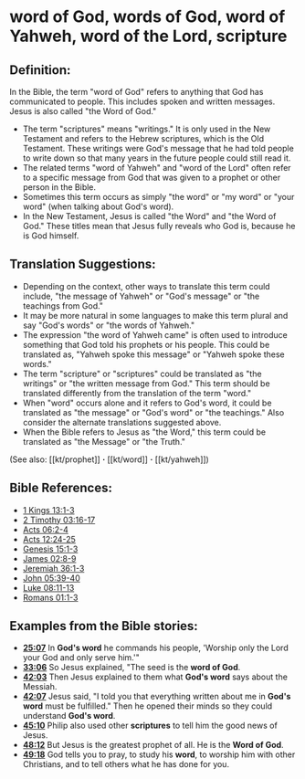 # word of God, words of God, word of Yahweh, word of the Lord, scripture #

## Definition: ##

In the Bible, the term "word of God" refers to anything that God has communicated to people. This includes spoken and written messages. Jesus is also called "the Word of God."

* The term "scriptures" means "writings." It is only used in the New Testament and refers to the Hebrew scriptures, which is the Old Testament. These writings were God's message that he had told people to write down so that many years in the future people could still read it. 
* The related terms "word of Yahweh" and "word of the Lord" often refer to a specific message from God that was given to a prophet or other person in the Bible.
* Sometimes this term occurs as simply "the word" or "my word" or "your word" (when talking about God's word).
* In the New Testament, Jesus is called "the Word" and "the Word of God." These titles mean that Jesus fully reveals who God is, because he is God himself.

## Translation Suggestions: ##

* Depending on the context, other ways to translate this term could include, "the message of Yahweh" or "God's message" or "the teachings from God."
* It may be more natural in some languages to make this term plural and say "God's words" or "the words of Yahweh."
* The expression "the word of Yahweh came" is often used to introduce something that God told his prophets or his people. This could be translated as, "Yahweh spoke this message" or "Yahweh spoke these words."
* The term "scripture" or "scriptures" could be translated as "the writings" or "the written message from God." This term should be translated differently from the translation of the term "word."
* When "word" occurs alone and it refers to God's word, it could be translated as "the message" or "God's word" or "the teachings." Also consider the alternate translations suggested above.
* When the Bible refers to Jesus as "the Word," this term could be translated as "the Message" or "the Truth."

(See also: [[kt/prophet]] **·** [[kt/word]] **·** [[kt/yahweh]])

## Bible References: ##

* [1 Kings 13:1-3](en/tn/1ki/help/13/01)
* [2 Timothy 03:16-17](en/tn/2ti/help/03/16)
* [Acts 06:2-4](en/tn/act/help/06/02)
* [Acts 12:24-25](en/tn/act/help/12/24)
* [Genesis 15:1-3](en/tn/gen/help/15/01)
* [James 02:8-9](en/tn/jas/help/02/08)
* [Jeremiah 36:1-3](en/tn/jer/help/36/01)
* [John 05:39-40](en/tn/jhn/help/05/39)
* [Luke 08:11-13](en/tn/luk/help/08/11)
* [Romans 01:1-3](en/tn/rom/help/01/01)

## Examples from the Bible stories: ##

* __[25:07](en/tn/obs/help/25/07)__ In __God's word__  he commands his people, 'Worship only the Lord your God and only serve him.'"
* __[33:06](en/tn/obs/help/33/06)__ So Jesus explained, "The seed is the __word of God__.
* __[42:03](en/tn/obs/help/42/03)__ Then Jesus explained to them what __God's word__  says about the Messiah.
* __[42:07](en/tn/obs/help/42/07)__ Jesus said, "I told you that everything written about me in __God's word__  must be fulfilled." Then he opened their minds so they could understand __God's word__.
* __[45:10](en/tn/obs/help/45/10)__ Philip also used other __scriptures__  to tell him the good news of Jesus.
* __[48:12](en/tn/obs/help/48/12)__ But Jesus is the greatest prophet of all. He is the __Word of God__.
* __[49:18](en/tn/obs/help/49/18)__ God tells you to pray, to study his __word__, to worship him with other Christians, and to tell others what he has done for you.